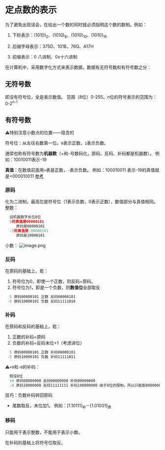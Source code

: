 # 定点数的表示

为了避免出现误会，在给出一个数的同时就必须指明这个数的数制。例如：

1. 下标表示：(1010)<sub>2</sub>、(1010)<sub>8</sub>、(1010)<sub>10</sub>、(1010)<sub>16</sub>

2. 后缀字母表示：375D、101B、76Q、A17H
3. 前缀表示：0 八进制、0x十六进制

在计算机中，采用数字化方式来表示数据，数据有无符号数和有符号数之分：

## 无符号数

   即没有符号位，全是表示数值。
   范围（8位）0-255，n位的符号表示的范围为：0-2<sup>n-1</sup>

## 有符号数

⚠特别注意小数点的位置——隐含的

符号位：从左往右数第一位。`0`表示正数，`1`表示负数。

通常也称有符号数为**机器数**（+和-号数码化，原码、反码、补码都是机器数）。
例如：10010011表示-19

**真值**：在数值前面用`+`表是正数，`-`表示负数。
例如：100010011 表示-19的真值就是+000010011
[参考](https://bbs.huaweicloud.com/blogs/248585)

### 原码

化为二进制，最高位是符号位（1表示负数，0表示正数），数值部分与真值相同。
整数：

```js
  设机器数字长位8位
  5的真值是00000101
     原码是00000101
  -5的真值是-00000101
     原码是10000101
```

小数：
![image.png](https://pic.rmb.bdstatic.com/bjh/a579c43dd2d07f1eadd246709af6af5f.jpeg)

### 反码

在原码的基础上，若：

1. 符号位为0，即使一个正数，则反码=原码。
2. 符号位为1，即是一个负数，则**数值位**全部取反

```js
  5 原码00000101 正数 反码00000101
 -5 原码10000101 负数 反码11111010
```

### 补码

在原码和反码的基础上，若：

1. 正数的补码=原码
2. 负数的补码=反码末位+1（考虑进位）

```js
  5 原码00000101 正数 补码00000101
 -5 原码10000101 负数 补码11111011
```

:warning:`+0`和`-0`的补码：

```js
  假设8位
  +0 原码00000000 反码00000000 补码00000000
  -0 原码10000000 反码11111111 补码100000000 由于8位的限制，所以只能取00000000，最高位1被去掉了。
```

技巧：负数补码转回原码

- 尾数取反，末位加1。
例如：[1.10111]<sub>补</sub>--[1.01001]<sub>原</sub>

### 移码

只能用于表示整数，不能用于表示小数。

在补码的基础上将符号位取反。

